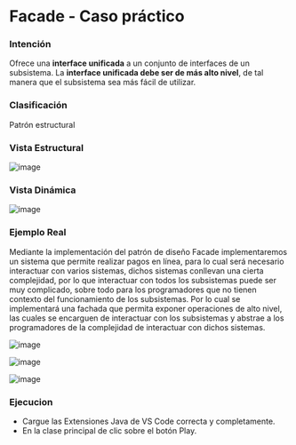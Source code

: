 # Facade - Caso práctico

### Intención

Ofrece una **interface unificada** a un conjunto de interfaces de un subsistema. La **interface unificada debe ser de más alto nivel**, de tal manera que el subsistema sea más fácil de utilizar.

### Clasificación

Patrón estructural

### Vista Estructural

![image](https://user-images.githubusercontent.com/55771796/173480579-78322883-3ef6-4f9b-a91a-ba9f10e0885a.png)

### Vista Dinámica
![image](https://user-images.githubusercontent.com/55771796/173480623-d7fee9d5-24f1-44fe-8a8e-77f0ae6fa372.png)

### Ejemplo Real

Mediante la implementación del patrón de diseño Facade implementaremos un sistema que permite realizar pagos en línea, para lo cual será necesario interactuar con varios sistemas, dichos sistemas conllevan una cierta complejidad, por lo que interactuar con todos los subsistemas puede ser muy complicado, sobre todo para los programadores que no tienen contexto del funcionamiento de los subsistemas. Por lo cual se implementará una fachada que permita exponer operaciones de alto nivel, las cuales se encarguen de interactuar con los subsistemas y abstrae a los programadores de la complejidad de interactuar con dichos sistemas.

![image](https://user-images.githubusercontent.com/55771796/174156401-103470fd-53d8-4ead-b77b-97f1e4d50499.png)

![image](https://user-images.githubusercontent.com/55771796/173480708-ef8f4b0d-bed3-4d8d-8cf3-ccf87eb66b76.png)

![image](https://user-images.githubusercontent.com/55771796/174156476-53979868-40f2-4491-88a3-1485ed2f0720.png)

### Ejecucion
* Cargue las Extensiones Java de VS Code correcta y completamente.
* En la clase principal de clic sobre el botón Play.

